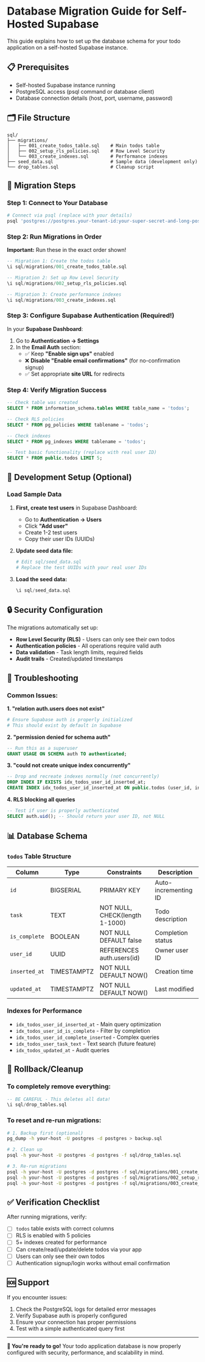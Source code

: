 # Database Migration Guide for Self-Hosted Supabase

This guide explains how to set up the database schema for your todo application on a self-hosted Supabase instance.

## 📋 Prerequisites

- Self-hosted Supabase instance running
- PostgreSQL access (psql command or database client)
- Database connection details (host, port, username, password)

## 🗂️ File Structure

```
sql/
├── migrations/
│   ├── 001_create_todos_table.sql    # Main todos table
│   ├── 002_setup_rls_policies.sql    # Row Level Security
│   └── 003_create_indexes.sql        # Performance indexes
├── seed_data.sql                     # Sample data (development only)
└── drop_tables.sql                   # Cleanup script
```

## 🚀 Migration Steps

### Step 1: Connect to Your Database

```bash
# Connect via psql (replace with your details)
psql 'postgres://postgres.your-tenant-id:your-super-secret-and-long-postgres-password@localhost:5432/postgres'
```

### Step 2: Run Migrations in Order

**Important:** Run these in the exact order shown!

```sql
-- Migration 1: Create the todos table
\i sql/migrations/001_create_todos_table.sql

-- Migration 2: Set up Row Level Security
\i sql/migrations/002_setup_rls_policies.sql

-- Migration 3: Create performance indexes
\i sql/migrations/003_create_indexes.sql
```

### Step 3: Configure Supabase Authentication (Required!)

In your **Supabase Dashboard**:

1. Go to **Authentication → Settings**
2. In the **Email Auth** section:
   - ✅ Keep **"Enable sign ups"** enabled
   - ❌ **Disable "Enable email confirmations"** (for no-confirmation signup)
   - ✅ Set appropriate **site URL** for redirects

### Step 4: Verify Migration Success

```sql
-- Check table was created
SELECT * FROM information_schema.tables WHERE table_name = 'todos';

-- Check RLS policies
SELECT * FROM pg_policies WHERE tablename = 'todos';

-- Check indexes
SELECT * FROM pg_indexes WHERE tablename = 'todos';

-- Test basic functionality (replace with real user ID)
SELECT * FROM public.todos LIMIT 5;
```

## 🧪 Development Setup (Optional)

### Load Sample Data

1. **First, create test users** in Supabase Dashboard:

   - Go to **Authentication → Users**
   - Click **"Add user"**
   - Create 1-2 test users
   - Copy their user IDs (UUIDs)

2. **Update seed data file:**

   ```bash
   # Edit sql/seed_data.sql
   # Replace the test UUIDs with your real user IDs
   ```

3. **Load the seed data:**
   ```sql
   \i sql/seed_data.sql
   ```

## 🔒 Security Configuration

The migrations automatically set up:

- **Row Level Security (RLS)** - Users can only see their own todos
- **Authentication policies** - All operations require valid auth
- **Data validation** - Task length limits, required fields
- **Audit trails** - Created/updated timestamps

## 🔧 Troubleshooting

### Common Issues:

**1. "relation auth.users does not exist"**

```bash
# Ensure Supabase auth is properly initialized
# This should exist by default in Supabase
```

**2. "permission denied for schema auth"**

```sql
-- Run this as a superuser
GRANT USAGE ON SCHEMA auth TO authenticated;
```

**3. "could not create unique index concurrently"**

```sql
-- Drop and recreate indexes normally (not concurrently)
DROP INDEX IF EXISTS idx_todos_user_id_inserted_at;
CREATE INDEX idx_todos_user_id_inserted_at ON public.todos (user_id, inserted_at);
```

**4. RLS blocking all queries**

```sql
-- Test if user is properly authenticated
SELECT auth.uid(); -- Should return your user ID, not NULL
```

## 📊 Database Schema

### `todos` Table Structure

| Column        | Type        | Constraints                    | Description          |
| ------------- | ----------- | ------------------------------ | -------------------- |
| `id`          | BIGSERIAL   | PRIMARY KEY                    | Auto-incrementing ID |
| `task`        | TEXT        | NOT NULL, CHECK(length 1-1000) | Todo description     |
| `is_complete` | BOOLEAN     | NOT NULL DEFAULT false         | Completion status    |
| `user_id`     | UUID        | REFERENCES auth.users(id)      | Owner user ID        |
| `inserted_at` | TIMESTAMPTZ | NOT NULL DEFAULT NOW()         | Creation time        |
| `updated_at`  | TIMESTAMPTZ | NOT NULL DEFAULT NOW()         | Last modified        |

### Indexes for Performance

- `idx_todos_user_id_inserted_at` - Main query optimization
- `idx_todos_user_id_is_complete` - Filter by completion
- `idx_todos_user_id_complete_inserted` - Complex queries
- `idx_todos_user_task_text` - Text search (future feature)
- `idx_todos_updated_at` - Audit queries

## 🔄 Rollback/Cleanup

### To completely remove everything:

```sql
-- BE CAREFUL - This deletes all data!
\i sql/drop_tables.sql
```

### To reset and re-run migrations:

```bash
# 1. Backup first (optional)
pg_dump -h your-host -U postgres -d postgres > backup.sql

# 2. Clean up
psql -h your-host -U postgres -d postgres -f sql/drop_tables.sql

# 3. Re-run migrations
psql -h your-host -U postgres -d postgres -f sql/migrations/001_create_todos_table.sql
psql -h your-host -U postgres -d postgres -f sql/migrations/002_setup_rls_policies.sql
psql -h your-host -U postgres -d postgres -f sql/migrations/003_create_indexes.sql
```

## ✅ Verification Checklist

After running migrations, verify:

- [ ] `todos` table exists with correct columns
- [ ] RLS is enabled with 5 policies
- [ ] 5+ indexes created for performance
- [ ] Can create/read/update/delete todos via your app
- [ ] Users can only see their own todos
- [ ] Authentication signup/login works without email confirmation

## 🆘 Support

If you encounter issues:

1. Check the PostgreSQL logs for detailed error messages
2. Verify Supabase auth is properly configured
3. Ensure your connection has proper permissions
4. Test with a simple authenticated query first

---

**🎉 You're ready to go!** Your todo application database is now properly configured with security, performance, and scalability in mind.
